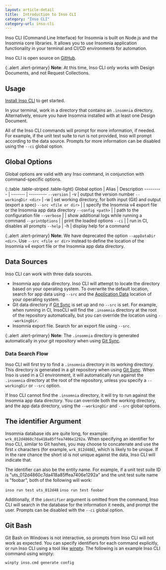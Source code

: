 ```yaml
---
layout: article-detail
title:  Introduction to Inso CLI
category: "Inso CLI"
category-url: inso-cli
---
```


Inso CLI (Command Line Interface) for Insomnia is built on Node.js and the Insomnia core libraries. It allows you to use Insomnia application functionality in your terminal and CI/CD environments for automation.

Inso CLI is open source on [GitHub](https://github.com/Kong/insomnia/tree/develop/packages/insomnia-inso).

{:.alert .alert-primary}
**Note**: At this time, Inso CLI only works with Design Documents, and not Request Collections.

## Usage

[Install Inso CLI](/inso-cli/install) to get started.

In your terminal, work in a directory that contains an `.insomnia` directory. Alternatively, ensure you have Insomnia installed with at least one Design Document.

All of the Inso CLI commands will prompt for more information, if needed. For example, if the unit test suite to run is not provided, Inso will prompt according to the data source. Prompts for more information can be disabled using the `--ci` global option.

## Global Options

Global options are valid with any Inso command, in conjunction with command-specific options.

{:.table .table-striped .table-light}
Global option	|  Alias |	Description
--------- | ------- | ---------
`--version`	| -v |	output the version number
`--workingDir <dir>` |	-w	| set working directory, for both input (Git) and output (export a spec)
`--src <file or dir>` | | specify the Insomnia v4 export file or the Insomnia app data directory
`--config <path>`	| | path to the configuration file
`--verbose`	| |	show additional logs while running a command
`--printOptions`	| | print the loaded options
`--ci`	| |	run in CI, disables all prompts
`--help`	| -h | display help for a command

{:.alert .alert-primary}
**Note**: We have deprecated the option `--appDataDir <dir>`. Use `--src <file or dir>` instead to define the location of the Insomnia v4 export file or the Insomnia app data directory.

## Data Sources

Inso CLI can work with three data sources.

* Insomnia app data directory. Inso CLI will attempt to locate the directory based on your operating system. To overwrite the default location, search for app data using `--src` and the [Application Data](/insomnia/application-data) location of your operating system.
* Git data directory if [Git Sync](/insomnia/git-sync) is set up and no `--src` is set. For example, when running in CI, InsoCLI will find the `.insomnia` directory at the root of the repository automatically, but you can override the location using `--workingDir`.
* Insomnia export file. Search for an export file using `--src`.

{:.alert .alert-primary}
**Note**: The `.insomnia` directory is generated automatically in your git repository when using [Git Sync](/insomnia/git-sync).

### Data Search Flow

Inso CLI will first try to find a `.insomnia` directory in its working directory. This directory is generated in a git repository when using [Git Sync](/insomnia/git-sync). When Inso is used in a CI environment, it will automatically run against the `.insomnia` directory at the root of the repository, unless you specify a `--workingDir` or `--src` option.

If Inso CLI cannot find the `.insomnia` directory, it will try to run against the Insomnia app data directory. You can override both the working directory, and the app data directory, using the `--workingDir` and `--src` global options.

## The identifier Argument

Insomnia database ids are quite long, for example: `wrk_012d4860c7da418a85ffea7406e1292a`. When specifying an identifier for Inso CLI, similar to Git hashes, you may choose to concatenate and use the first `x` characters (for example, `wrk_012d486`), which is likely to be unique. If in the rare chance the short id is not unique against the data, Inso CLI will indicate that.

The identifier can also be the entity name. For example, if a unit test suite ID is "uts_012d4860c7da418a85ffea7406e1292a" and the unit test suite name is "foobar", both of the following will work:

`inso run test uts_012d48`
`inso run test foobar`


Additionally, if the `identifier` argument is omitted from the command, Inso CLI will search in the database for the information it needs, and prompt the user. Prompts can be disabled with the `--ci` global option.

## Git Bash

Git Bash on Windows is not interactive, so prompts from Inso CLI will not work as expected. You can specify identifiers for each command explicitly, or run Inso CLI using a tool like [winpty](https://github.com/rprichard/winpty). The following is an example Inso CLI command using winpty:

```bash
winpty inso.cmd generate config
```
